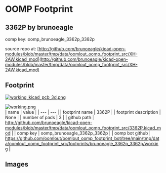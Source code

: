# OOMP Footprint  
## 3362P  by brunoeagle  
  
oomp key: oomp_brunoeagle_3362p_3362p  
  
source repo at: [http://github.com/brunoeagle/kicad-open-modules/blob/master/tmp/data/oomlout_oomp_footprint_src/XH-2AW.kicad_mod](http://github.com/brunoeagle/kicad-open-modules/blob/master/tmp/data/oomlout_oomp_footprint_src/XH-2AW.kicad_mod)  
## Footprint  
  
[![working_kicad_pcb_3d.png](working_kicad_pcb_3d_600.png)](working_kicad_pcb_3d.png)  
  
[![working.png](working_600.png)](working.png)  
| name | value | 
| --- | --- | 
| footprint name | 3362P | 
| footprint description | None | 
| number of pads | 3 | 
| github path | http://github.com/brunoeagle/kicad-open-modules/blob/master/tmp/data/oomlout_oomp_footprint_src/3362P.kicad_mod | 
| oomp key | oomp_brunoeagle_3362p_3362p | 
| oomp bot github | https://github.com/oomlout/oomlout_oomp_footprint_bot/tree/main/tmp/data/oomlout_oomp_footprint_src/footprints/brunoeagle_3362p_3362p/working | 
## Images  
